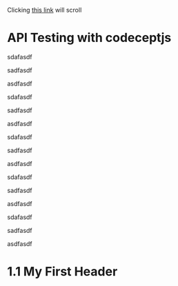 Clicking [this link](#11-my-first-header) will scroll

# API Testing with codeceptjs


sdafasdf

sadfasdf

asdfasdf

sdafasdf

sadfasdf

asdfasdf

sdafasdf

sadfasdf

asdfasdf

sdafasdf

sadfasdf

asdfasdf

sdafasdf

sadfasdf

asdfasdf


# 1.1 My First Header
